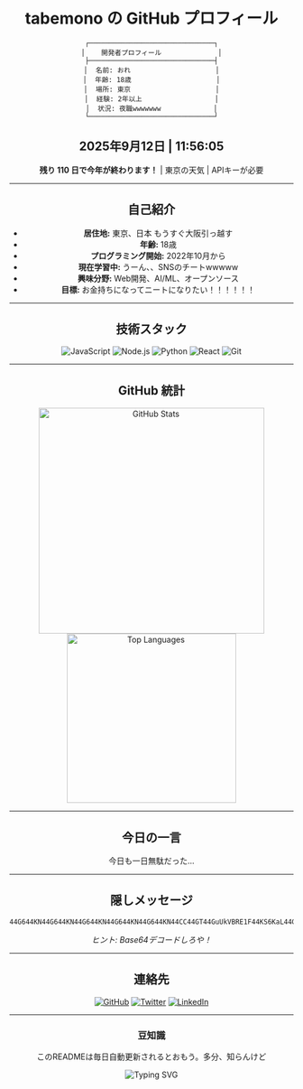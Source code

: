<div align="center">

# tabemono の GitHub プロフィール

    ┌───────────────────────────────┐
    │    開発者プロフィール              │
    ├───────────────────────────────┤
    │  名前: おれ                     │
    │  年齢: 18歳                     │
    │  場所: 東京                     │
    │  経験: 2年以上                  │
    │  状況: 夜職wwwwwww             │
    └───────────────────────────────┘

## 2025年9月12日 | 11:56:05
**残り 110 日で今年が終わります！** | 東京の天気 | APIキーが必要

---

## 自己紹介

- **居住地:** 東京、日本 もうすぐ大阪引っ越す 
- **年齢:** 18歳  
- **プログラミング開始:** 2022年10月から  
- **現在学習中:** うーん、、SNSのチートwwwww
- **興味分野:** Web開発、AI/ML、オープンソース
- **目標:** お金持ちになってニートになりたい！！！！！！

---

## 技術スタック

![JavaScript](https://img.shields.io/badge/JavaScript-F7DF1E?style=for-the-badge&logo=javascript&logoColor=black)
![Node.js](https://img.shields.io/badge/Node.js-43853D?style=for-the-badge&logo=node.js&logoColor=white)
![Python](https://img.shields.io/badge/Python-3776AB?style=for-the-badge&logo=python&logoColor=white)
![React](https://img.shields.io/badge/React-20232A?style=for-the-badge&logo=react&logoColor=61DAFB)
![Git](https://img.shields.io/badge/Git-F05032?style=for-the-badge&logo=git&logoColor=white)

---

## GitHub 統計

<div align="center">
  <img src="https://github-readme-stats.vercel.app/api?username=xbkv&show_icons=true&theme=tokyonight&hide_border=true" alt="GitHub Stats" width="400"/>
  <img src="https://github-readme-stats.vercel.app/api/top-langs/?username=xbkv&layout=compact&theme=tokyonight&hide_border=true" alt="Top Languages" width="300"/>
</div>

---

## 今日の一言

今日も一日無駄だった...

---

## 隠しメッセージ

```
44G644KN44G644KN44G644KN44G644KN44G644KN44CC44GT44GuUkVBRE1F44KS6KaL44Gm44GP44KM44Gf44Gu44GLLi4u44GK5YmN44KC6ay844Gr44Gq44KJ44Gq44GE44GLPw==
```
*ヒント: Base64デコードしろや！*

---

## 連絡先

[![GitHub](https://img.shields.io/badge/GitHub-100000?style=for-the-badge&logo=github&logoColor=white)](https://github.com/xbkv)
[![Twitter](https://img.shields.io/badge/Twitter-1DA1F2?style=for-the-badge&logo=twitter&logoColor=white)](https://twitter.com/your_twitter)
[![LinkedIn](https://img.shields.io/badge/LinkedIn-0077B5?style=for-the-badge&logo=linkedin&logoColor=white)](https://linkedin.com/in/your_profile)

---

### 豆知識
このREADMEは毎日自動更新されるとおもう。多分、知らんけど

<div align="center">
  <img src="https://readme-typing-svg.demolab.com?font=Fira+Code&size=18&duration=3000&pause=1000&color=61DAFB&center=true&vCenter=true&width=435&lines=訪問ありがとう！;一緒に素晴らしいものを作ろう！;コーディングし続け、学び続けよう！" alt="Typing SVG" />
</div>

</div>
